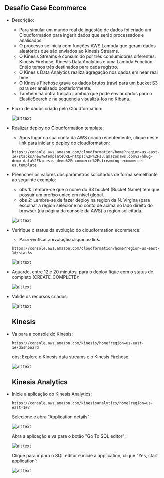 ## Desafio Case Ecommerce

- Descrição:
    - Para simular um mundo real de ingestão de dados foi criado um Cloudformation para ingerir dados que serão processados e analisados.
    - O processo se inicia com funções AWS Lambda que geram dados aleatórios que são enviados ao Kinesis Streams.
    - O Kinesis Streams é consumido por três consumidores diferentes: Kinesis Firehose, Kinesis Data Analytics e uma Lambda Function. Então temos três destinados para cada registro.
    - O Kinesis Data Analytics realiza agregação nos dados em near real time. 
    - O Kinesis Firehose grava os dados brutos (raw) para um bucket S3 para ser analisado posteriormente.
    - Também há outra função Lambda que pode enviar dados para o ElasticSearch e na sequencia visualizá-los no Kibana.

- Fluxo de dados criado pelo Cloudformation:

    ![alt text](https://github.com/schmidt-samuel/fia_batalha_de_dados1/blob/master/desafio_case_ecommerce/imagens/fluxo_de_dados.png)


- Realizar deploy do Cloudformation template:
    - Apos logar na sua conta da AWS criada recentemente, clique neste link para iniciar o deploy do cloudformation:
    ```
    https://console.aws.amazon.com/cloudformation/home?region=us-east-1#/stacks/new?&templateURL=https:%2F%2Fs3.amazonaws.com%2Fhhug-demo-data%2Fkinesis-demo%2Fecommerce%2Fstreaming-ecommerce-es.template
    ```
   
    
- Preencher os valores dos parâmetros solicitados de forma semelhante ao seguinte exemplo:
     - obs 1: Lembre-se que o nome do S3 bucket (Bucket Name) tem que possuir um prefixo unico em nível global.
     - obs 2: Lembre-se de fazer deploy na region da N. Virgina (para escolhar a region selecione no conto de acima no lado direito do browser (na página da console da AWS) a region solicitada.

    ![alt text](https://github.com/schmidt-samuel/fia_batalha_de_dados1/blob/master/desafio_case_ecommerce/imagens/cloudformation_passo1.png)


- Verifique o status da evolução do cloudformation ecommerce:
    - Para verificar a evolução clique no link:
    ```
    https://console.aws.amazon.com/cloudformation/home?region=us-east-1#/stacks
    ```

    ![alt text](https://github.com/schmidt-samuel/fia_batalha_de_dados1/blob/master/desafio_case_ecommerce/imagens/cloudformation_passo2.png)


- Aguarde, entre 12 e 20 minutos, para o deploy fique com o status de completo (CREATE_COMPLETE):
  
    ![alt text](https://github.com/schmidt-samuel/fia_batalha_de_dados1/blob/master/desafio_case_ecommerce/imagens/cloudformation_passo3.png)


- Valide os recursos criados:

    ![alt text](https://github.com/schmidt-samuel/fia_batalha_de_dados1/blob/master/desafio_case_ecommerce/imagens/cloudformation_passo4.png)


   ## Kinesis
- Va para a console do Kinesis:
    ```
    https://console.aws.amazon.com/kinesis/home?region=us-east-1#/dashboard
    ```
    obs: Explore o Kinesis data streams e o Kinesis Firehose.
    
   ![alt text](https://github.com/schmidt-samuel/fia_batalha_de_dados1/blob/master/desafio_case_ecommerce/imagens/kinesis_dashboard.png)
  
  
   ## Kinesis Analytics  
- Inicie a aplicação do Kinesis Analytics:
    ```
    https://console.aws.amazon.com/kinesisanalytics/home?region=us-east-1#/
    ```
    Selecione e abra "Application details":
    
    ![alt text](https://github.com/schmidt-samuel/fia_batalha_de_dados1/blob/master/desafio_case_ecommerce/imagens/kinesis_analytics_passo1.png)
    
    Abra a aplicação e va para o botão "Go To SQL editor":
    
    ![alt text](https://github.com/schmidt-samuel/fia_batalha_de_dados1/blob/master/desafio_case_ecommerce/imagens/kinesis_analytics_passo2.png)
    
    Clique para ir para o SQL editor e inicie a application, clique “Yes, start application”:
    
    ![alt text](https://github.com/schmidt-samuel/fia_batalha_de_dados1/blob/master/desafio_case_ecommerce/imagens/kinesis_analytics_passo3.png)
    
    
    
    
    